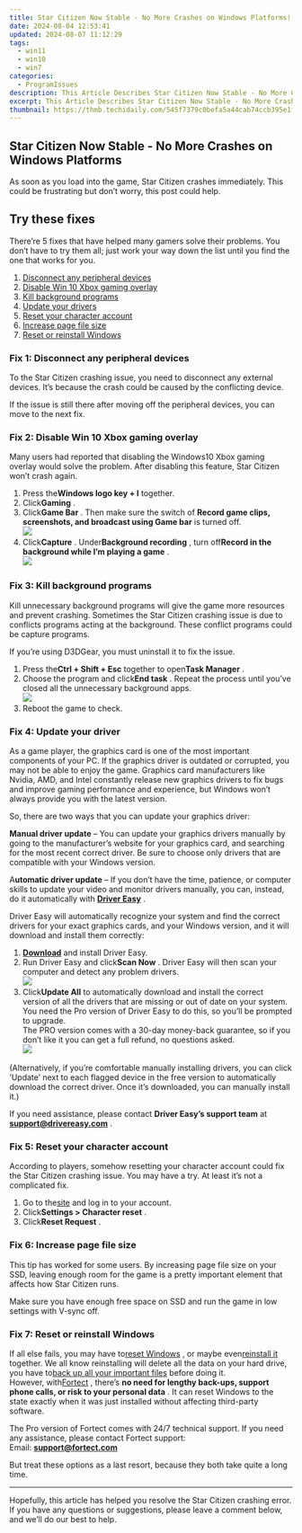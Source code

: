 ```yaml
---
title: Star Citizen Now Stable - No More Crashes on Windows Platforms!
date: 2024-08-04 12:53:41
updated: 2024-08-07 11:12:29
tags:
  - win11
  - win10
  - win7
categories:
  - ProgramIssues
description: This Article Describes Star Citizen Now Stable - No More Crashes on Windows Platforms!
excerpt: This Article Describes Star Citizen Now Stable - No More Crashes on Windows Platforms!
thumbnail: https://thmb.techidaily.com/545f7379c0befa5a44cab74ccb395e1f4653a53c66c0461613d4a49d7a7f9a57.jpg
---
```


## Star Citizen Now Stable - No More Crashes on Windows Platforms

As soon as you load into the game, Star Citizen crashes immediately. This could be frustrating but don’t worry, this post could help.

## Try these fixes

 There’re 5 fixes that have helped many gamers solve their problems. You don’t have to try them all; just work your way down the list until you find the one that works for you.

1. [Disconnect any peripheral devices](https://tools.techidaily.com/drivereasy/download/)
2. [Disable Win 10 Xbox gaming overlay](https://tools.techidaily.com/drivereasy/download/)
3. [Kill background programs](https://tools.techidaily.com/drivereasy/download/)
4. [Update your drivers](https://tools.techidaily.com/drivereasy/download/)
5. [Reset your character account](https://tools.techidaily.com/drivereasy/download/)
6. [Increase page file size](https://tools.techidaily.com/drivereasy/download/)
7. [Reset or reinstall Windows](https://tools.techidaily.com/drivereasy/download/)

### Fix 1: Disconnect any peripheral devices

 To the Star Citizen crashing issue, you need to disconnect any external devices. It’s because the crash could be caused by the conflicting device.

 If the issue is still there after moving off the peripheral devices, you can move to the next fix.

### Fix 2: Disable Win 10 Xbox gaming overlay

 Many users had reported that disabling the Windows10 Xbox gaming overlay would solve the problem. After disabling this feature, Star Citizen won’t crash again.

1. Press the**Windows logo key + I** together.
2. Click**Gaming** .
3. Click**Game Bar** . Then make sure the switch of **Record game clips, screenshots, and broadcast using Game bar** is turned off.  
![](https://images.drivereasy.com/wp-content/uploads/2020/12/2020-12-28_17-13-04.jpg)
4. Click**Capture** . Under**Background recording** , turn off**Record in the background while I’m playing a game** .  
![](https://images.drivereasy.com/wp-content/uploads/2020/12/2020-12-28_17-11-48.jpg)

### Fix 3: Kill background programs

 Kill unnecessary background programs will give the game more resources and prevent crashing. Sometimes the Star Citizen crashing issue is due to conflicts programs acting at the background. These conflict programs could be capture programs.

If you’re using D3DGear, you must uninstall it to fix the issue.

1. Press the**Ctrl + Shift + Esc** together to open**Task Manager** .
2. Choose the program and click**End task** . Repeat the process until you’ve closed all the unnecessary background apps.  
![](https://images.drivereasy.com/wp-content/uploads/2021/01/2021-01-05_10-26-59.jpg)
3. Reboot the game to check.

### Fix 4: Update your driver

 As a game player, the graphics card is one of the most important components of your PC. If the graphics driver is outdated or corrupted, you may not be able to enjoy the game. Graphics card manufacturers like Nvidia, AMD, and Intel constantly release new graphics drivers to fix bugs and improve gaming performance and experience, but Windows won’t always provide you with the latest version.

So, there are two ways that you can update your graphics driver:

**Manual driver update** – You can update your graphics drivers manually by going to the manufacturer’s website for your graphics card, and searching for the most recent correct driver. Be sure to choose only drivers that are compatible with your Windows version.

 A**utomatic driver update** – If you don’t have the time, patience, or computer skills to update your video and monitor drivers manually, you can, instead, do it automatically with **[Driver Easy](https://tools.techidaily.com/drivereasy/download/)**  .

 Driver Easy will automatically recognize your system and find the correct drivers for your exact graphics cards, and your Windows version, and it will download and install them correctly:

1. **[Download](https://tools.techidaily.com/drivereasy/download/)**  and install Driver Easy.
2. Run Driver Easy and click**Scan Now** . Driver Easy will then scan your computer and detect any problem drivers.  
![](https://images.drivereasy.com/wp-content/uploads/2019/08/DE-scan-screen.png)
3. Click**Update All** to automatically download and install the correct version of all the drivers that are missing or out of date on your system. You need the Pro version of Driver Easy to do this, so you’ll be prompted to upgrade.  
 The PRO version comes with a 30-day money-back guarantee, so if you don’t like it you can get a full refund, no questions asked.  
![](https://images.drivereasy.com/wp-content/uploads/2019/08/DE-Update-all-drivers.png)  

 (Alternatively, if you’re comfortable manually installing drivers, you can click ‘Update’ next to each flagged device in the free version to automatically download the correct driver. Once it’s downloaded, you can manually install it.)

 If you need assistance, please contact **Driver Easy’s support team** at **[support@drivereasy.com](https://tools.techidaily.com/drivereasy/download/)**  .

### Fix 5: Reset your character account

 According to players, somehow resetting your character account could fix the Star Citizen crashing issue. You may have a try. At least it’s not a complicated fix.

1. Go to the[site](https://robertsspaceindustries.com/) and log in to your account.
2. Click**Settings > Character reset** .
3. Click**Reset Request** .

### Fix 6: Increase page file size

 This tip has worked for some users. By increasing page file size on your SSD, leaving enough room for the game is a pretty important element that affects how Star Citizen runs.

 Make sure you have enough free space on SSD and run the game in low settings with V-sync off.

### Fix 7: Reset or reinstall Windows

 If all else fails, you may have to[reset Windows](https://tools.techidaily.com/drivereasy/download/) , or maybe even[reinstall it](https://tools.techidaily.com/drivereasy/download/) together. We all know reinstalling will delete all the data on your hard drive, you have to[back up all your important files](https://tools.techidaily.com/drivereasy/download/) before doing it.  
 However, with[Fortect](https://tools.techidaily.com/drivereasy/download/) , there’s **no need for lengthy back-ups, support phone calls, or risk to your personal data** . It can reset Windows to the state exactly when it was just installed without affecting third-party software.

 The Pro version of Fortect comes with 24/7 technical support. If you need any assistance, please contact Fortect support:  
 Email: **<support@fortect.com>**

 But treat these options as a last resort, because they both take quite a long time.

---

 Hopefully, this article has helped you resolve the Star Citizen crashing error. If you have any questions or suggestions, please leave a comment below, and we’ll do our best to help.

<ins class="adsbygoogle"
     style="display:block"
     data-ad-format="autorelaxed"
     data-ad-client="ca-pub-7571918770474297"
     data-ad-slot="1223367746"></ins>



<ins class="adsbygoogle"
     style="display:block"
     data-ad-client="ca-pub-7571918770474297"
     data-ad-slot="8358498916"
     data-ad-format="auto"
     data-full-width-responsive="true"></ins>
